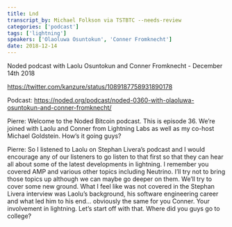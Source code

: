 ```yaml
---
title: Lnd
transcript_by: Michael Folkson via TSTBTC --needs-review
categories: ['podcast']
tags: ['lightning']
speakers: ['Olaoluwa Osuntokun', 'Conner Fromknecht']
date: 2018-12-14
---
```


Noded podcast with Laolu Osuntokun and Conner Fromknecht - December 14th 2018

<https://twitter.com/kanzure/status/1089187758931890178>

Podcast: <https://noded.org/podcast/noded-0360-with-olaoluwa-osuntokun-and-conner-fromknecht/>

Pierre: Welcome to the Noded Bitcoin podcast. This is episode 36. We’re joined with Laolu and Conner from Lightning Labs as well as my co-host Michael Goldstein. How’s it going guys?



Pierre: So I listened to Laolu on Stephan Livera’s podcast and I would encourage any of our listeners to go listen to that first so that they can hear all about some of the latest developments in lightning. I remember you covered AMP and various other topics including Neutrino. I’ll try not to bring those topics up although we can maybe go deeper on them. We’ll try to cover some new ground. What I feel like was not covered in the Stephan Livera interview was Laolu’s background, his software engineering career and what led him to his end… obviously the same for you Conner. Your involvement in lightning. Let’s start off with that. Where did you guys go to college?


